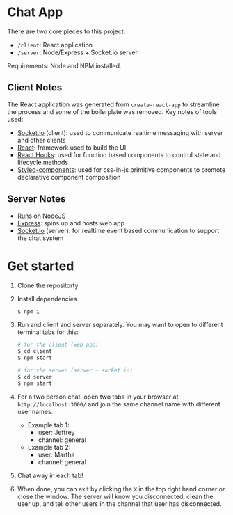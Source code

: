 # Chat App

There are two core pieces to this project:

- `/client`: React application
- `/server`: Node/Express + Socket.io server

Requirements: Node and NPM installed.

## Client Notes

The React application was generated from `create-react-app` to streamline the process and some of the boilerplate was removed. Key notes of tools used:

- [Socket.io](https://socket.io/) (client): used to communicate realtime messaging with server and other clients
- [React](https://reactjs.org/): framework used to build the UI
- [React Hooks](https://reactjs.org/docs/hooks-intro.html): used for function based components to control state and lifecycle methods
- [Styled-components](https://styled-components.com/): used for css-in-js primitive components to promote declarative component composition

## Server Notes

- Runs on [NodeJS](https://nodejs.org/en/)
- [Express](https://expressjs.com/): spins up and hosts web app
- [Socket.io](https://socket.io/) (server): for realtime event based communication to support the chat system


# Get started

1. Clone the repositorty
2. Install dependencies
    ```sh
    $ npm i
    ```
3. Run and client and server separately. You may want to open to different terminal tabs for this:
    ```sh
    # for the client (web app)
    $ cd client
    $ npm start
    ```

    ```sh
    # for the server (server + socket io)
    $ cd server
    $ npm start
    ```
4. For a two person chat, open two tabs in your browser at `http://localhost:3000/` and join the same channel name with different user names.
    - Example tab 1:
        - user: Jeffrey
        - channel: general
    - Example tab 2:
        - user: Martha
        - channel: general
5. Chat away in each tab!
6. When done, you can exit by clicking the `X` in the top right hand corner or close the window. The server will know you disconnected, clean the user up, and tell other users in the channel that user has disconnected.

